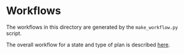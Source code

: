 # Workflows

The workflows in this directory are generated by the `make_workflow.py` script.

The overall workflow for a state and type of plan is described [here](https://rdatools.github.io/tradeoffs/workflow).